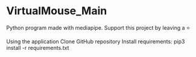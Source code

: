 # VirtualMouse_Main

Python program made with mediapipe.
Support this project by leaving a :star:

Using the application
Clone GitHub repository
Install requirements: pip3 install -r requirements.txt

